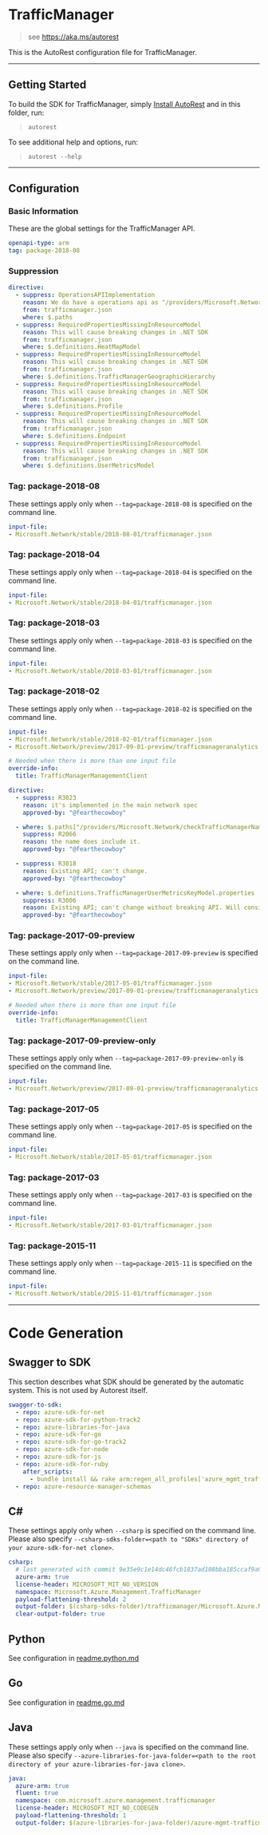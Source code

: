 # TrafficManager

> see https://aka.ms/autorest

This is the AutoRest configuration file for TrafficManager.



---
## Getting Started
To build the SDK for TrafficManager, simply [Install AutoRest](https://aka.ms/autorest/install) and in this folder, run:

> `autorest`

To see additional help and options, run:

> `autorest --help`
---

## Configuration


### Basic Information
These are the global settings for the TrafficManager API.

``` yaml
openapi-type: arm
tag: package-2018-08
```

### Suppression
``` yaml
directive:
  - suppress: OperationsAPIImplementation
    reason: We do have a operations api as "/providers/Microsoft.Network/operations"
    from: trafficmanager.json
    where: $.paths
  - suppress: RequiredPropertiesMissingInResourceModel
    reason: This will cause breaking changes in .NET SDK
    from: trafficmanager.json
    where: $.definitions.HeatMapModel
  - suppress: RequiredPropertiesMissingInResourceModel
    reason: This will cause breaking changes in .NET SDK
    from: trafficmanager.json
    where: $.definitions.TrafficManagerGeographicHierarchy
  - suppress: RequiredPropertiesMissingInResourceModel
    reason: This will cause breaking changes in .NET SDK
    from: trafficmanager.json
    where: $.definitions.Profile
  - suppress: RequiredPropertiesMissingInResourceModel
    reason: This will cause breaking changes in .NET SDK
    from: trafficmanager.json
    where: $.definitions.Endpoint
  - suppress: RequiredPropertiesMissingInResourceModel
    reason: This will cause breaking changes in .NET SDK
    from: trafficmanager.json
    where: $.definitions.UserMetricsModel
```

### Tag: package-2018-08

These settings apply only when `--tag=package-2018-08` is specified on the command line.

``` yaml $(tag) == 'package-2018-08'
input-file:
- Microsoft.Network/stable/2018-08-01/trafficmanager.json
```

### Tag: package-2018-04

These settings apply only when `--tag=package-2018-04` is specified on the command line.

``` yaml $(tag) == 'package-2018-04'
input-file:
- Microsoft.Network/stable/2018-04-01/trafficmanager.json
```

### Tag: package-2018-03

These settings apply only when `--tag=package-2018-03` is specified on the command line.

``` yaml $(tag) == 'package-2018-03'
input-file:
- Microsoft.Network/stable/2018-03-01/trafficmanager.json
```

### Tag: package-2018-02

These settings apply only when `--tag=package-2018-02` is specified on the command line.

``` yaml $(tag) == 'package-2018-02'
input-file:
- Microsoft.Network/stable/2018-02-01/trafficmanager.json
- Microsoft.Network/preview/2017-09-01-preview/trafficmanageranalytics.json

# Needed when there is more than one input file
override-info:
  title: TrafficManagerManagementClient

directive:
  - suppress: R3023
    reason: it's implemented in the main network spec
    approved-by: "@fearthecowboy"

  - where: $.paths["/providers/Microsoft.Network/checkTrafficManagerNameAvailability"].post.operationId
    suppress: R2066
    reason: the name does include it.
    approved-by: "@fearthecowboy"

  - suppress: R3018
    reason: Existing API; can't change.
    approved-by: "@fearthecowboy"

  - where: $.definitions.TrafficManagerUserMetricsKeyModel.properties
    suppress: R3006
    reason: Existing API; can't change without breaking API. Will consider in future API version
    approved-by: "@fearthecowboy"

```
### Tag: package-2017-09-preview

These settings apply only when `--tag=package-2017-09-preview` is specified on the command line.

``` yaml $(tag) == 'package-2017-09-preview'
input-file:
- Microsoft.Network/stable/2017-05-01/trafficmanager.json
- Microsoft.Network/preview/2017-09-01-preview/trafficmanageranalytics.json

# Needed when there is more than one input file
override-info:
  title: TrafficManagerManagementClient
```

### Tag: package-2017-09-preview-only

These settings apply only when `--tag=package-2017-09-preview-only` is specified on the command line.

``` yaml $(tag) == 'package-2017-09-preview-only'
input-file:
- Microsoft.Network/preview/2017-09-01-preview/trafficmanageranalytics.json
```


### Tag: package-2017-05

These settings apply only when `--tag=package-2017-05` is specified on the command line.

``` yaml $(tag) == 'package-2017-05'
input-file:
- Microsoft.Network/stable/2017-05-01/trafficmanager.json
```


### Tag: package-2017-03

These settings apply only when `--tag=package-2017-03` is specified on the command line.

``` yaml $(tag) == 'package-2017-03'
input-file:
- Microsoft.Network/stable/2017-03-01/trafficmanager.json
```

### Tag: package-2015-11

These settings apply only when `--tag=package-2015-11` is specified on the command line.

``` yaml $(tag) == 'package-2015-11'
input-file:
- Microsoft.Network/stable/2015-11-01/trafficmanager.json
```


---
# Code Generation


## Swagger to SDK

This section describes what SDK should be generated by the automatic system.
This is not used by Autorest itself.

``` yaml $(swagger-to-sdk)
swagger-to-sdk:
  - repo: azure-sdk-for-net
  - repo: azure-sdk-for-python-track2
  - repo: azure-libraries-for-java
  - repo: azure-sdk-for-go
  - repo: azure-sdk-for-go-track2
  - repo: azure-sdk-for-node
  - repo: azure-sdk-for-js
  - repo: azure-sdk-for-ruby
    after_scripts:
      - bundle install && rake arm:regen_all_profiles['azure_mgmt_traffic_manager']
  - repo: azure-resource-manager-schemas
```


## C#

These settings apply only when `--csharp` is specified on the command line.
Please also specify `--csharp-sdks-folder=<path to "SDKs" directory of your azure-sdk-for-net clone>`.

``` yaml $(csharp)
csharp:
  # last generated with commit 9e35e9c1e14dc46fcb1837ad108bba185ccaf9a9
  azure-arm: true
  license-header: MICROSOFT_MIT_NO_VERSION
  namespace: Microsoft.Azure.Management.TrafficManager
  payload-flattening-threshold: 2
  output-folder: $(csharp-sdks-folder)/trafficmanager/Microsoft.Azure.Management.TrafficManager/src/Generated
  clear-output-folder: true
```

## Python

See configuration in [readme.python.md](./readme.python.md)

## Go

See configuration in [readme.go.md](./readme.go.md)

## Java

These settings apply only when `--java` is specified on the command line.
Please also specify `--azure-libraries-for-java-folder=<path to the root directory of your azure-libraries-for-java clone>`.

``` yaml $(java)
java:
  azure-arm: true
  fluent: true
  namespace: com.microsoft.azure.management.trafficmanager
  license-header: MICROSOFT_MIT_NO_CODEGEN
  payload-flattening-threshold: 1
  output-folder: $(azure-libraries-for-java-folder)/azure-mgmt-trafficmanager
```



